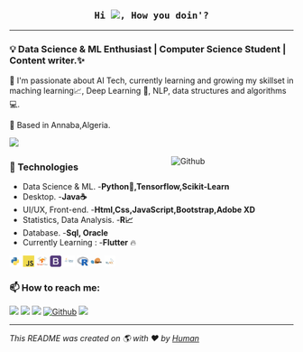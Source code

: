 <!-- This readme was created by Zoghbi Abderraouf - https://github.com/raaaouf please give me a star if you like it-->

<h3 align="center"><samp>Hi <img src="https://github.com/TheDudeThatCode/TheDudeThatCode/blob/master/Assets/Hi.gif" width="25px">, How you doin'? </samp></h3>
<p align="center">
</p>

---
### 💡 Data Science & ML Enthusiast | Computer Science Student | Content writer.✨

🌱 I'm passionate about AI Tech, currently learning and growing my skillset in maching learning📈, Deep Learning 🧠, NLP, data structures and algorithms💻.

 📍 Based in Annaba,Algeria. 

![](https://visitor-badge.glitch.me/badge?page_id=raaaouf.raaaouf)

<!-- Any image aligned to the right. Beware the width -->
<img width="43%" align="right" alt="Github" src="https://github.com/raaaouf/developerFolio/blob/master/src/assets/images/manOnTable.svg" />

### 🚀 Technologies

- Data Science & ML. -**Python🐍,Tensorflow,Scikit-Learn**
- Desktop. -**Java☕️**
- UI/UX, Front-end. -**Html,Css,JavaScript,Bootstrap,Adobe XD**
- Statistics, Data Analysis.  -**R📈**
- Database.  -**Sql, Oracle**
- Currently Learning : -**Flutter** 🔥

<code><img height="20" src="https://raw.githubusercontent.com/github/explore/80688e429a7d4ef2fca1e82350fe8e3517d3494d/topics/python/python.png"></code>
<code><img height="20" src="https://raw.githubusercontent.com/github/explore/80688e429a7d4ef2fca1e82350fe8e3517d3494d/topics/javascript/javascript.png"></code>
<code><img height="20" src="https://raw.githubusercontent.com/github/explore/80688e429a7d4ef2fca1e82350fe8e3517d3494d/topics/tensorflow/tensorflow.png"></code>
<code><img height="20" src="https://raw.githubusercontent.com/github/explore/80688e429a7d4ef2fca1e82350fe8e3517d3494d/topics/bootstrap/bootstrap.png"></code>
<code><img height="20" src="https://raw.githubusercontent.com/github/explore/80688e429a7d4ef2fca1e82350fe8e3517d3494d/topics/java/java.png"></code>
<code><img height="20" src="https://raw.githubusercontent.com/github/explore/80688e429a7d4ef2fca1e82350fe8e3517d3494d/topics/r/r.png"></code>
<code><img height="20" src="https://raw.githubusercontent.com/github/explore/80688e429a7d4ef2fca1e82350fe8e3517d3494d/topics/scikit-learn/scikit-learn.png"></code>
<code><img height="20" src="https://raw.githubusercontent.com/github/explore/80688e429a7d4ef2fca1e82350fe8e3517d3494d/topics/mysql/mysql.png"></code>

 <!--[![Contribution Stats](https://github-contribution-stats.vercel.app/api/?username=raaaouf)](https://github.com/LordDashMe/github-contribution-stats/)-->


###  📫 How to reach me:
<p align = "center">
 
<!-- [<img src ="https://img.shields.io/badge/portfolio-%23.svg?&style=for-the-badge&logo=&logoColor=white%22">](https://user.github.io/) -->
 [<img src="https://img.shields.io/badge/linkedin-%230077B5.svg?&style=for-the-badge&logo=linkedin&logoColor=white" />](https://www.linkedin.com/in/abderraouf-zoghbi-936a181b6/) 
[<img src="https://img.shields.io/badge/medium-%2312100E.svg?&style=for-the-badge&logo=medium&logoColor=white" />](https://medium.com/@raaaaouf)
[<img src = "https://img.shields.io/badge/instagram-%23E4405F.svg?&style=for-the-badge&logo=instagram&logoColor=white">](https://www.instagram.com/raaaaaouf/)
<a href="https://github.com/raaaouf" target="_blank"><img alt="Github" src="https://img.shields.io/badge/GitHub-%2312100E.svg?&style=for-the-badge&logo=Github&logoColor=blue" /></a>
[<img src="https://img.shields.io/badge/facebook-%231877F2.svg?&style=for-the-badge&logo=facebook&logoColor=white" />](https://www.facebook.com/rvouf) 

</p>


---
_This README was created on 🌎 with ❤️ by [Human](https://github.com/raaaouf)_

